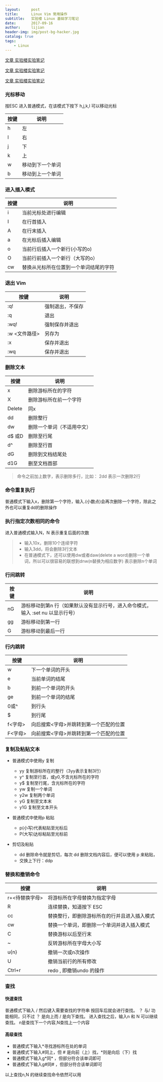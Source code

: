 ```yaml
---
layout:     post
title:      Linux Vim 常用操作
subtitle:   实验楼 Linux 基础学习笔记
date:       2017-09-16
author:     lijian
header-img: img/post-bg-hacker.jpg
catalog: true
tags:
    - Linux
---
```


[文章 实验楼实验笔记](https://www.shiyanlou.com/courses/2/labs/16/document)

[文章 实验楼实验笔记](https://www.shiyanlou.com/courses/2/labs/17/document)

[文章 实验楼实验笔记](https://www.shiyanlou.com/courses/2/labs/18/document)


### 光标移动

按ESC 进入普通模式，在该模式下按下 h,j,k,l 可以移动光标

按键 | 说明
--- |--
h | 左
l | 右
j | 下
k | 上
w | 移动到下一个单词
b | 移动到上一个单词

### 进入插入模式
按键 | 说明
--- |--
i | 当前光标处进行编辑
I | 在行首插入
A | 在行末插入
a | 在光标后插入编辑
o | 当前行后插入一个新行(小写的o)
O | 当前行前插入一个新行（大写的o）
cw | 替换从光标所在位置到一个单词结尾的字符

### 退出 Vim
按键 | 说明
--- |--
:q! | 强制退出，不保存
:q | 退出
:wq! | 强制保存并退出
:w <文件路径> | 另存为
:x | 保存并退出
:wq | 保存并退出

### 删除文本
按键 | 说明
--- |--
x | 删除游标所在的字符
X | 删除游标所在前一个字符
Delete | 同x
dd | 删除整行
dw | 删除一个单词（不适用中文）
d$ 或D | 删除至行尾
d^ | 删除至行首
dG | 删除到文档结尾处
d1G | 删至文档首部

> 命令之前加上数字，表示删除多行，比如： 2dd 表示一次删除2行

### 命令重复执行
普通模式下输入x，删除第一个字符，输入.(小数点)会再次删除一个字符，除此之外也可以重复dd的删除操作

### 执行指定次数相同的命令

进入普通模式输入N<command>，N 表示重复后面的次数

> * 输入10x，删除10个连续字符
> * 输入3dd，将会删除3行文本
> * 在普通模式下，还可以使用dw或者daw(delete a word)删除一个单词，所以可以很容易的联想到dnw(n替换为相应数字) 表示删除n个单词

### 行间跳转

按键 | 说明
--- |--
nG | 游标移动到第n 行（如果默认没有显示行号，进入命令模式，输入 :set nu 以显示行号）
gg | 游标移动到第一行
G  | 游标移动到最后一行

### 行内跳转

按键 | 说明
--- |--
w | 下一个单词的开头
e | 当前单词的结尾
b  | 到前一个单词的开头
ge | 到前一个单词的结尾
0或^ | 到行头
$ | 到行尾
f<字母> | 向后搜索<字母>并跳转到第一个匹配的位置
F<字母> | 向前搜索<字母>并跳转到第一个匹配的位置


### 复制及粘贴文本
* 普通模式中使用y 复制
   * yy 复制游标所在的整行（3yy表示复制3行）
   * y^ 复制至行首，或y0,不含光标所在的字符
   * y$ 复制至行尾，含光标所在的字符
   * yw 复制一个单词
   * y2w 复制两个单词
   * yG 复制至文本末
   * y1G 复制至文本开头
   
* 普通模式中使用p 粘贴
   * p(小写)代表粘贴至光标后
   * P(大写)达标粘贴至光标前
   
* 剪切及粘贴
   * dd 删除命令就是剪切，每次 dd 删除文档内容后，便可以使用 p 来粘贴，
   * 交换上下行：ddp
   
   
### 替换和撤销命令
  
按键 | 说明
--- |--
r+<待替换字母> | 将游标所在字母替换为指定字母
R | 连续替换，知道按下 ESC
cc  | 替换整行，即删除游标所在的行并且进入插入模式
cw | 替换一个单词，即删除一个单词并进入插入模式
C | 替换游标以后至行末
~ | 反转游标所在字母大小写
u{n} | 撤销一次或n次操作
U | 撤销当前行的所有修改
Ctrl+r | redo , 即撤销undo 的操作


### 查找

#### 快速查找
普通模式下输入 / 然后键入需要查找的字符串 按回车后就会进行查找。 ？ 与/ 功能相同，只不过 ？ 是向上而 / 是向下查找。 进入查找之后，输入n 和 N 可以继续查找。 n是查找下一个内容,N查找上一个内容

#### 高级查找
* 普通模式下输入\*寻找游标所在处的单词
* 普通模式下输入\#同上，但 \# 是向前（上）找，\*则是向后（下）找
* 普通模式下输入g\*同\* ，但部分符合该单词即可
* 普通模式下输入g\#同\# ，但部分符合该单词即可
  
以上查找n,N 的继续查找命令依然可以用